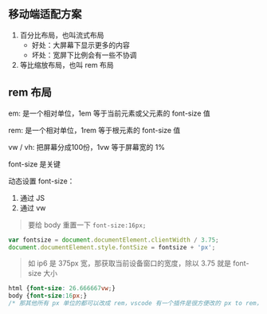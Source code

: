 ## 移动端适配方案

1. 百分比布局，也叫流式布局
    - 好处：大屏幕下显示更多的内容
    - 坏处：宽屏下比例会有一些不协调
2. 等比缩放布局，也叫 rem 布局


## rem 布局

em: 是一个相对单位，1em 等于当前元素或父元素的 font-size 值

rem: 是一个相对单位，1rem 等于根元素的 font-size 值

vw / vh: 把屏幕分成100份，1vw 等于屏幕宽的 1%

font-size 是关键

动态设置 font-size：

1. 通过 JS
2. 通过 vw

> 要给 body 重置一下 `font-size:16px;`

```js
var fontsize = document.documentElement.clientWidth / 3.75;
document.documentElement.style.fontSize = fontsize + 'px';
```

> 如 ip6 是 375px 宽，那获取当前设备窗口的宽度，除以 3.75 就是 font-size 大小


```css
html {font-size: 26.666667vw;}
body {font-size:16px;}
/* 那其他所有 px 单位的都可以改成 rem，vscode 有一个插件是很方便改的 px to rem，别忘了基本比例要设置成100才好算 */
```